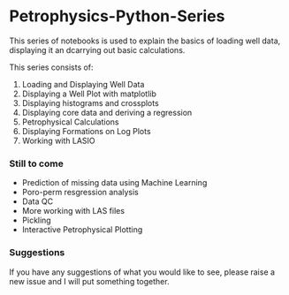 # Petrophysics-Python-Series
This series of notebooks is used to explain the basics of loading well data, displaying it an dcarrying out basic calculations.

This series consists of:

1. Loading and Displaying Well Data  
2. Displaying a Well Plot with matplotlib  
3. Displaying histograms and crossplots  
4. Displaying core data and deriving a regression  
5. Petrophysical Calculations  
6. Displaying Formations on Log Plots  
7. Working with LASIO

### Still to come
- Prediction of missing data using Machine Learning
- Poro-perm resgression analysis
- Data QC 
- More working with LAS files
- Pickling
- Interactive Petrophysical Plotting

### Suggestions
If you have any suggestions of what you would like to see, please raise a new issue and I will put something together.
